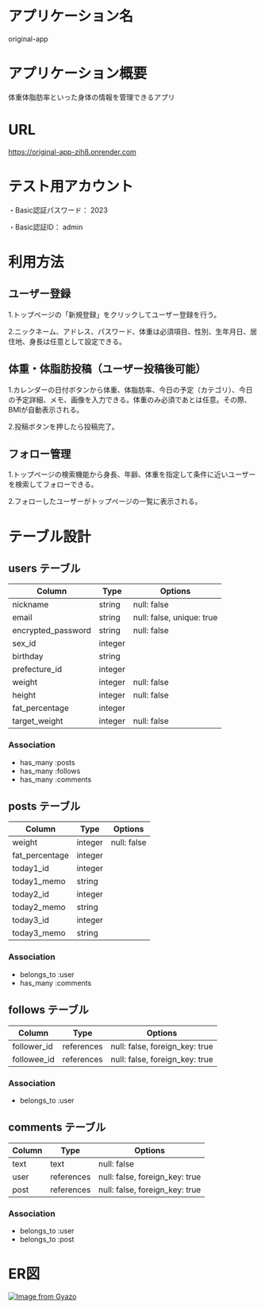 # アプリケーション名
original-app


# アプリケーション概要
体重体脂肪率といった身体の情報を管理できるアプリ


# URL
https://original-app-zih8.onrender.com


# テスト用アカウント
・Basic認証パスワード： 2023

・Basic認証ID： admin




# 利用方法
## ユーザー登録
1.トップページの「新規登録」をクリックしてユーザー登録を行う。

2.ニックネーム、アドレス、パスワード、体重は必須項目、性別、生年月日、居住地、身長は任意として設定できる。

## 体重・体脂肪投稿（ユーザー投稿後可能）
1.カレンダーの日付ボタンから体重、体脂肪率、今日の予定（カテゴリ）、今日の予定詳細、メモ、画像を入力できる。体重のみ必須であとは任意。その際、BMIが自動表示される。

2.投稿ボタンを押したら投稿完了。

## フォロー管理
1.トップページの検索機能から身長、年齢、体重を指定して条件に近いユーザーを検索してフォローできる。

2.フォローしたユーザーがトップページの一覧に表示される。

# テーブル設計
## users テーブル

| Column             | Type        | Options                   |
| ------------------ | ----------- | ------------------------- |
| nickname           | string      | null: false               |
| email              | string      | null: false, unique: true |
| encrypted_password | string      | null: false               |
| sex_id             | integer     |                           |
| birthday           | string      |                           |
| prefecture_id      | integer     |                           |
| weight             | integer     | null: false               |
| height             | integer     | null: false               |
| fat_percentage     | integer     |                           |
| target_weight      | integer     | null: false               |

### Association

- has_many :posts
- has_many :follows
- has_many :comments

## posts テーブル

| Column         | Type              | Options                       |
| -------------- | ----------------- | ----------------------------- |
| weight         | integer           | null: false                   |
| fat_percentage | integer           |                               |
| today1_id      | integer           |                               |
| today1_memo    | string            |                               |
| today2_id      | integer           |                               |
| today2_memo    | string            |                               |
| today3_id      | integer           |                               |
| today3_memo    | string            |                               |


### Association

- belongs_to :user
- has_many :comments

## follows テーブル

| Column      | Type       | Options                        |
| ----------- | ---------- | ------------------------------ |
| follower_id | references | null: false, foreign_key: true |
| followee_id | references | null: false, foreign_key: true |

### Association

- belongs_to :user

## comments テーブル

| Column    | Type       | Options                        |
| --------- | ---------- | ------------------------------ |
| text      | text       | null: false                    |
| user      | references | null: false, foreign_key: true |
| post      | references | null: false, foreign_key: true |

### Association

- belongs_to :user
- belongs_to :post

# ER図
[![Image from Gyazo](https://i.gyazo.com/f5eb1547e840222a2d21436cc5cfc768.png)](https://gyazo.com/f5eb1547e840222a2d21436cc5cfc768)